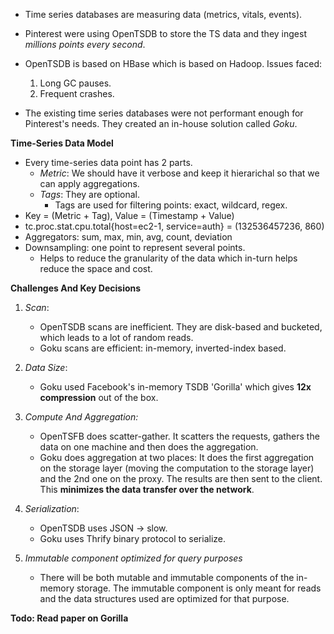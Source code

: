 * Time series databases are measuring data (metrics, vitals, events).
* Pinterest were using OpenTSDB to store the TS data and they ingest *millions points every second*.
* OpenTSDB is based on HBase which is based on Hadoop. Issues faced:
    1. Long GC pauses.
    2. Frequent crashes.

* The existing time series databases were not performant enough for Pinterest's needs. They created an in-house solution called *Goku*.

**Time-Series Data Model**
* Every time-series data point has 2 parts. 
    * *Metric*: We should have it verbose and keep it hierarichal so that we can apply aggregations.
    * *Tags*: They are optional. 
        * Tags are used for filtering points: exact, wildcard, regex.
* Key = (Metric + Tag), Value = (Timestamp + Value)
* tc.proc.stat.cpu.total{host=ec2-1, service=auth} = (132536457236, 860)
* Aggregators: sum, max, min, avg, count, deviation
* Downsampling: one point to represent several points.
    * Helps to reduce the granularity of the data which in-turn helps reduce the space and cost.

**Challenges And Key Decisions**
1. *Scan*: 
    * OpenTSDB scans are inefficient. They are disk-based and bucketed, which leads to a lot of random reads.
    * Goku scans are efficient: in-memory, inverted-index based.

2. *Data Size*:
    * Goku used Facebook's in-memory TSDB 'Gorilla' which gives **12x compression** out of the box.

3. *Compute And Aggregation:*
    * OpenTSFB does scatter-gather. It scatters the requests, gathers the data on one machine and then does the aggregation.
    * Goku does aggregation at two places: It does the first aggregation on the storage layer (moving the computation to the storage layer) and the 2nd one on the proxy. The results are then sent to the client. This **minimizes the data transfer over the network**.

4. *Serialization*:
    * OpenTSDB uses JSON -> slow.
    * Goku uses Thrify binary protocol to serialize.

5. *Immutable component optimized for query purposes*
    * There will be both mutable and immutable components of the in-memory storage. The immutable component is only meant for reads and the data structures used are optimized for that purpose.

**Todo: Read paper on Gorilla**